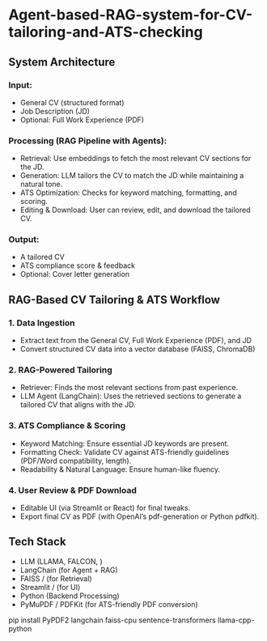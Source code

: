 # Agent-based-RAG-system-for-CV-tailoring-and-ATS-checking

## System Architecture

### Input:

* General CV (structured format)
* Job Description (JD)
* Optional: Full Work Experience (PDF)

### Processing (RAG Pipeline with Agents):

* Retrieval: Use embeddings to fetch the most relevant CV sections for the JD.
* Generation: LLM tailors the CV to match the JD while maintaining a natural tone.
* ATS Optimization: Checks for keyword matching, formatting, and scoring.
* Editing & Download: User can review, edit, and download the tailored CV.

### Output:
* A tailored CV
* ATS compliance score & feedback
* Optional: Cover letter generation


## RAG-Based CV Tailoring & ATS Workflow

### 1. Data Ingestion

* Extract text from the General CV, Full Work Experience (PDF), and JD
* Convert structured CV data into a vector database (FAISS, ChromaDB)

### 2. RAG-Powered Tailoring

* Retriever: Finds the most relevant sections from past experience.
* LLM Agent (LangChain): Uses the retrieved sections to generate a tailored CV that aligns with the JD.

### 3. ATS Compliance & Scoring

* Keyword Matching: Ensure essential JD keywords are present.
* Formatting Check: Validate CV against ATS-friendly guidelines (PDF/Word compatibility, length).
* Readability & Natural Language: Ensure human-like fluency.

### 4. User Review & PDF Download

* Editable UI (via Streamlit or React) for final tweaks.
* Export final CV as PDF (with OpenAI’s pdf-generation or Python pdfkit).


## Tech Stack

* LLM (LLAMA, FALCON, )
* LangChain (for Agent + RAG)
* FAISS / (for Retrieval)
* Streamlit / (for UI)
* Python (Backend Processing)
* PyMuPDF / PDFKit (for ATS-friendly PDF conversion)


pip install PyPDF2 langchain faiss-cpu sentence-transformers llama-cpp-python
